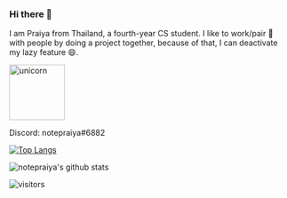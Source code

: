 ### Hi there 👋

I am Praiya from Thailand, a fourth-year CS student. I like to work/pair 👯 with people by doing a project together, because of that, I can deactivate my lazy feature 😄.

<img src="https://pixel-counter.vercel.app/api/unicorn.png" width="100" title="unicorn">

Discord: notepraiya#6882

[![Top Langs](https://github-readme-stats.vercel.app/api/top-langs/?username=notepraiya&layout=compact&theme=bear&count_private=true)](https://github.com/notepraiya)

![notepraiya's github stats](https://github-readme-stats.vercel.app/api?username=notepraiya&show_icons=true&theme=bear&count_private=true)

![visitors](https://visitor-badge.laobi.icu/badge?page_id=notepraiya.notepraiya)

